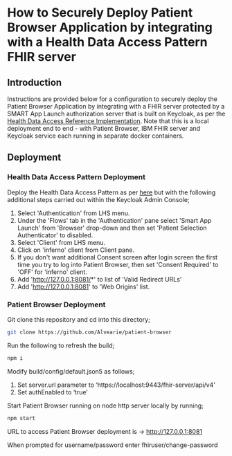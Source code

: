 # How to Securely Deploy Patient Browser Application by integrating with a Health Data Access Pattern FHIR server

## Introduction

Instructions are provided below for a configuration to securely deploy the Patient Browser Application by integrating with a FHIR server protected by a SMART App Launch authorization server that is built on Keycloak, as per the [Health Data Access Reference Implementation](https://github.com/Alvearie/health-patterns/tree/main/data-access).  Note that this is a local deployment end to end - with Patient Browser, IBM FHIR server and Keycloak service each running in separate docker containers. 


## Deployment

### Health Data Access Pattern Deployment

Deploy the Health Data Access Pattern as per [here](https://github.com/Alvearie/health-patterns/tree/main/data-access) but with the following additional steps carried out within the Keycloak Admin Console;

1. Select 'Authentication' from LHS menu.
2. Under the 'Flows' tab in the 'Authentication' pane select 'Smart App Launch' from 'Browser' drop-down and then set 'Patient Selection Authenticator' to disabled.
3. Select 'Client' from LHS menu.
4. Click on 'inferno' client from Client pane.
5. If you don't want additional Consent screen after login screen the first time you try to log into Patient Browser, then set 'Consent Required' to 'OFF' for 'inferno' client.
6. Add 'http://127.0.0.1:8081/*' to list of 'Valid Redirect URLs'
7. Add 'http://127.0.0.1:8081' to 'Web Origins' list. 


### Patient Browser Deployment

Git clone this repository and cd into this directory;

```bash
git clone https://github.com/Alvearie/patient-browser
```

Run the following to refresh the build;

```bash
npm i
```

Modify build/config/default.json5 as follows;
1. Set server.url parameter to ‘https://localhost:9443/fhir-server/api/v4'
2. Set authEnabled to ‘true’

Start Patient Browser running on node http server locally by running;

```bash
npm start
```

URL to access Patient Browser deployment is -> http://127.0.0.1:8081

When prompted for username/password enter fhiruser/change-password
